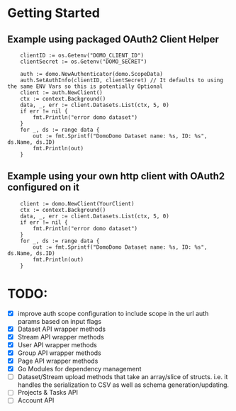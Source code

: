 # Getting Started

## Example using packaged OAuth2 Client Helper
``` golang
	clientID := os.Getenv("DOMO_CLIENT_ID")
	clientSecret := os.Getenv("DOMO_SECRET")

	auth := domo.NewAuthenticator(domo.ScopeData)
	auth.SetAuthInfo(clientID, clientSecret) // It defaults to using the same ENV Vars so this is potentially Optional 
	client := auth.NewClient()
	ctx := context.Background()
	data, _, err := client.Datasets.List(ctx, 5, 0)
	if err != nil {
		fmt.Println("error domo dataset")
	}
	for _, ds := range data {
		out := fmt.Sprintf("DomoDomo Dataset name: %s, ID: %s", ds.Name, ds.ID)
		fmt.Println(out)
	}
```

## Example using your own http client with OAuth2 configured on it
``` golang
	client := domo.NewClient(YourClient)
	ctx := context.Background()
	data, _, err := client.Datasets.List(ctx, 5, 0)
	if err != nil {
		fmt.Println("error domo dataset")
	}
	for _, ds := range data {
		out := fmt.Sprintf("DomoDomo Dataset name: %s, ID: %s", ds.Name, ds.ID)
		fmt.Println(out)
	}
```

# TODO:
- [x] improve auth scope configuration to include scope in the url auth params based on input flags
- [x] Dataset API wrapper methods
- [x] Stream API wrapper methods
- [x] User API wrapper methods
- [x] Group API wrapper methods
- [x] Page API wrapper methods
- [x] Go Modules for dependency management
- [ ] Dataset/Stream upload methods that take an array/slice of structs. i.e. it handles the serialization to CSV as well as schema generation/updating.
- [ ] Projects & Tasks API
- [ ] Account API